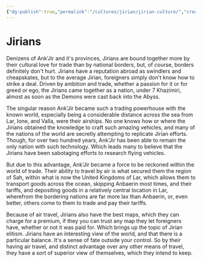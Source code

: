 ```yaml
---
{"dg-publish":true,"permalink":"/cultures/jirian/jirian-culture/","created":"2024-10-27T14:42:10.118-07:00","updated":"2025-01-20T20:21:52.000-08:00"}
---
```



# Jirians

Denizens of Ank'Jir and it's provinces, Jirians are bound together more by their cultural love for trade than by national borders, but, of course, borders definitely don't hurt. Jirians have a reputation abroad as swindlers and cheapskates, but to the average Jirian, foreigners simply don't know how to strike a deal. Driven by ambition and trade, whether a passion for it or for greed or ego, the Jirians came together as a nation, under 7 Khazimiri, almost as soon as the Demons were cast back into the Abyss. 

The singular reason Ank'Jir became such a trading powerhouse with the known world, especially being a considerable distance across the sea from Lar, Ione, and Valla, were their airships. No one knows how or where the Jirians obtained the knowledge to craft such amazing vehicles, and many of the nations of the world are secretly attempting to replicate Jirian efforts. Though, for over two hundred years, Ank'Jir has been able to remain the only nation with such technology. Which leads many to believe that the Jirians have been sabotaging efforts to research flying vehicles. 

But due to this advantage, Ank'Jir became a force to be reckoned within the world of trade. Their ability to travel by air is what secured them the region of Sah, within what is now the United Kingdoms of Lar, which allows them to transport goods across the ocean, skipping Anbaerin most times, and their tariffs, and depositing goods in a relatively central location in Lar, wherefrom the bordering nations are far more lax than Anbaerin, or, even better, others come to them to trade and pay their tariffs.

Because of air travel, Jirians also have the best maps, which they can charge for a premium, if they you can trust any map they let foreigners have, whether or not it was paid for. Which brings up the topic of Jirian elitism. Jirians have an interesting view of the world, and that there is a particular balance. It's a sense of fate outside your control. So by their having air travel, and distinct advantage over any other means of travel, they have a sort of superior view of themselves, which they intend to keep. 



